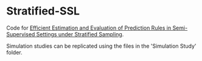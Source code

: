# Stratified-SSL

Code for [Efficient Estimation and Evaluation of Prediction Rules in Semi-Supervised Settings under Stratified Sampling](https://arxiv.org/abs/2010.09443).

Simulation studies can be replicated using the files in the 'Simulation Study' folder.
